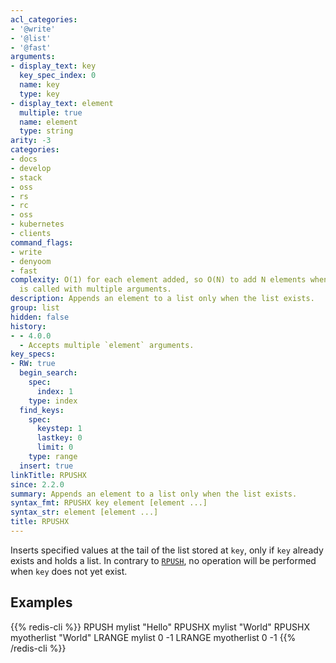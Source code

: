 ```yaml
---
acl_categories:
- '@write'
- '@list'
- '@fast'
arguments:
- display_text: key
  key_spec_index: 0
  name: key
  type: key
- display_text: element
  multiple: true
  name: element
  type: string
arity: -3
categories:
- docs
- develop
- stack
- oss
- rs
- rc
- oss
- kubernetes
- clients
command_flags:
- write
- denyoom
- fast
complexity: O(1) for each element added, so O(N) to add N elements when the command
  is called with multiple arguments.
description: Appends an element to a list only when the list exists.
group: list
hidden: false
history:
- - 4.0.0
  - Accepts multiple `element` arguments.
key_specs:
- RW: true
  begin_search:
    spec:
      index: 1
    type: index
  find_keys:
    spec:
      keystep: 1
      lastkey: 0
      limit: 0
    type: range
  insert: true
linkTitle: RPUSHX
since: 2.2.0
summary: Appends an element to a list only when the list exists.
syntax_fmt: RPUSHX key element [element ...]
syntax_str: element [element ...]
title: RPUSHX
---
```

Inserts specified values at the tail of the list stored at `key`, only if `key`
already exists and holds a list.
In contrary to [`RPUSH`](/commands/rpush), no operation will be performed when `key` does not yet
exist.

## Examples

{{% redis-cli %}}
RPUSH mylist "Hello"
RPUSHX mylist "World"
RPUSHX myotherlist "World"
LRANGE mylist 0 -1
LRANGE myotherlist 0 -1
{{% /redis-cli %}}

